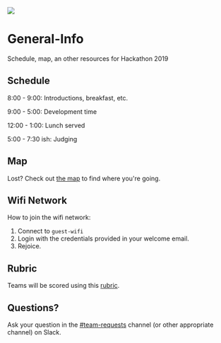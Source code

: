 ![](https://raw.githubusercontent.com/Hackathon2019/General-Info/master/HackathonLogo2019.png)
# General-Info
Schedule, map, an other resources for Hackathon 2019

## Schedule

8:00 - 9:00: Introductions, breakfast, etc.

9:00 - 5:00: Development time

12:00 - 1:00: Lunch served

5:00 - 7:30 ish: Judging

## Map
Lost? Check out [the map](https://raw.githubusercontent.com/Hackathon2019/General-Info/master/HubMap.png) to find where you're going.
  
## Wifi Network
How to join the wifi network:
1. Connect to `guest-wifi`
2. Login with the credentials provided in your welcome email.
3. Rejoice. 

## Rubric
Teams will be scored using this [rubric](https://github.com/Hackathon2019/General-Info/blob/master/Rubric.pdf).

## Questions?

Ask your question in the [#team-requests](https://hackathon2019.slack.com/messages/CF4TJ01NU) channel (or other appropriate channel) on Slack. 
